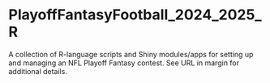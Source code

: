 # PlayoffFantasyFootball_2024_2025_R

A collection of R-language scripts and Shiny modules/apps for setting up and managing an NFL Playoff Fantasy contest. See URL in margin for additional details.
